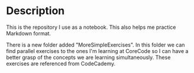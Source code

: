 # Description
This is the repository I use as a notebook. This also helps me practice Markdown format.

There is a new folder added "MoreSimpleExercises". In this folder we can find parallel exercises to the ones I'm learning at CoreCode so I can have a better grasp of the concepts we are learning simultaneously. These exercises are referenced from CodeCademy.
